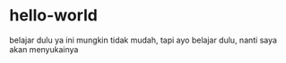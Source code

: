 # hello-world
belajar dulu ya
ini mungkin tidak mudah, tapi ayo belajar dulu, nanti saya akan menyukainya
